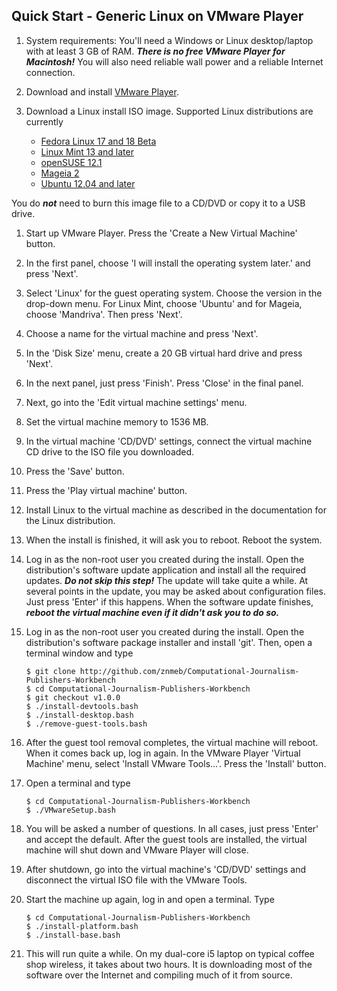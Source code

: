 ## Quick Start - Generic Linux on VMware Player

1. System requirements: You'll need a Windows or Linux desktop/laptop with at least 3 GB of RAM. ***There is no free VMware Player for Macintosh!*** You will also need reliable wall power and a reliable Internet connection.
1. Download and install [VMware Player](http://www.vmware.com/products/player/).
1. Download a Linux install ISO image. Supported Linux distributions are currently

    * [Fedora Linux 17 and 18 Beta](https://fedoraproject.org/)
    * [Linux Mint 13 and later](http://www.linuxmint.com/oldreleases.php)
    * [openSUSE 12.1](http://software.opensuse.org/122/en)
    * [Mageia 2](http://www.mageia.org/en/downloads/)
    * [Ubuntu 12.04 and later](http://www.ubuntu.com/download)
    
You do ***not*** need to burn this image file to a CD/DVD or copy it to a USB drive.
1. Start up VMware Player. Press the 'Create a New Virtual Machine' button.
1. In the first panel, choose 'I will install the operating system later.' and press 'Next'.
1. Select 'Linux' for the guest operating system. Choose the version in the drop-down menu. For Linux Mint, choose 'Ubuntu' and for Mageia, choose 'Mandriva'. Then press 'Next'.
1. Choose a name for the virtual machine and press 'Next'.
1. In the 'Disk Size' menu, create a 20 GB virtual hard drive and press 'Next'.
1. In the next panel, just press 'Finish'. Press 'Close' in the final panel.
1. Next, go into the 'Edit virtual machine settings' menu.
1. Set the virtual machine memory to 1536 MB.
1. In the virtual machine 'CD/DVD' settings, connect the virtual machine CD drive to the ISO file you downloaded.
1. Press the 'Save' button.
1. Press the 'Play virtual machine' button.
1. Install Linux to the virtual machine as described in the documentation for the Linux distribution.
1. When the install is finished, it will ask you to reboot. Reboot the system.
1. Log in as the non-root user you created during the install. Open the distribution's software update application and install all the required updates. ***Do not skip this step!*** The update will take quite a while. At several points in the update, you may be asked about configuration files. Just press 'Enter' if this happens. When the software update finishes, ***reboot the virtual machine even if it didn't ask you to do so.***
1. Log in as the non-root user you created during the install. Open the distribution's software package installer and install 'git'. Then, open a terminal window and type

    ```
    $ git clone http://github.com/znmeb/Computational-Journalism-Publishers-Workbench  
    $ cd Computational-Journalism-Publishers-Workbench  
    $ git checkout v1.0.0
    $ ./install-devtools.bash
    $ ./install-desktop.bash
    $ ./remove-guest-tools.bash
    ```
1. After the guest tool removal completes, the virtual machine will reboot. When it comes back up, log in again. In the VMware Player 'Virtual Machine' menu, select 'Install VMware Tools...'. Press the 'Install' button.
1. Open a terminal and type

    ```
    $ cd Computational-Journalism-Publishers-Workbench  
    $ ./VMwareSetup.bash
    ```
1. You will be asked a number of questions. In all cases, just press 'Enter' and accept the default. After the guest tools are installed, the virtual machine will shut down and VMware Player will close.
1. After shutdown, go into the virtual machine's 'CD/DVD' settings and disconnect the virtual ISO file with the VMware Tools.
1. Start the machine up again, log in and open a terminal. Type

    ```
    $ cd Computational-Journalism-Publishers-Workbench  
    $ ./install-platform.bash  
    $ ./install-base.bash
    ```
1. This will run quite a while. On my dual-core i5 laptop on typical coffee shop wireless, it takes about two hours. It is downloading most of the software over the Internet and compiling much of it from source.
